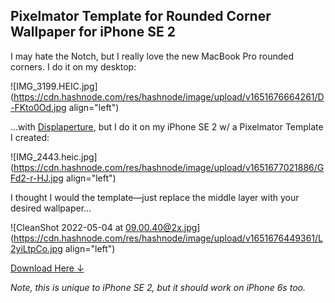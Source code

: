 ## Pixelmator Template for Rounded Corner Wallpaper for iPhone SE 2


I may hate the Notch, but I really love the new MacBook Pro rounded corners. I do it on my desktop:

![IMG_3199.HEIC.jpg](https://cdn.hashnode.com/res/hashnode/image/upload/v1651676664261/D-FKto0Od.jpg align="left")

...with [Displaperture](https://manytricks.com/displaperture/), but I do it on my iPhone SE 2 w/ a Pixelmator Template I created:

![IMG_2443.heic.jpg](https://cdn.hashnode.com/res/hashnode/image/upload/v1651677021886/GFd2-r-HJ.jpg align="left")

I thought I would the template—just replace the middle layer with your desired wallpaper...

![CleanShot 2022-05-04 at 09.00.40@2x.jpg](https://cdn.hashnode.com/res/hashnode/image/upload/v1651676449361/L2yiLtpCo.jpg align="left")

[Download Here &darr;](https://a.supportally.com/2oimEO)

*Note, this is unique to iPhone SE 2, but it should work on iPhone 6s too.*
